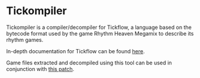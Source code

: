 # Tickompiler

Tickompiler is a compiler/decompiler for Tickflow, a language based on the bytecode format used by the game Rhythm Heaven Megamix to describe its rhythm games.

In-depth documentation for Tickflow can be found [here](http://tickompiler.readthedocs.io/en/latest/index.html).

Game files extracted and decompiled using this tool can be used in conjunction with [this patch](https://github.com/SneakySpook/RHMPatch).
